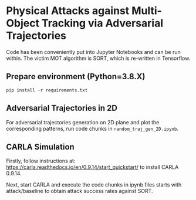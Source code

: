 # Physical Attacks against Multi-Object Tracking via Adversarial Trajectories

Code has been conveniently put into Jupyter Notebooks and can be run within. The victim MOT algorithm is SORT, which is re-written in Tensorflow. 

## Prepare environment (Python=3.8.X)

```
pip install -r requirements.txt
```

## Adversarial Trajectories in 2D

For adversarial trajectories generation on 2D plane and plot the corresponding patterns, run code chunks in `random_traj_gen_2D.ipynb`.

## CARLA Simulation

Firstly, follow instructions at: https://carla.readthedocs.io/en/0.9.14/start_quickstart/ to install CARLA 0.9.14.

Next, start CARLA and execute the code chunks in ipynb files starts with attack/baseline to obtain attack success rates against SORT.